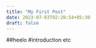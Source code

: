 ```yaml
---
title: "My First Post"
date: 2023-07-03T02:20:54+05:30
draft: false
---
```


##heelo 
#introduction etc 
